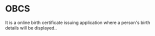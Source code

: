 # OBCS
It is a online birth certificate issuing application where a person's birth details will be displayed..   
